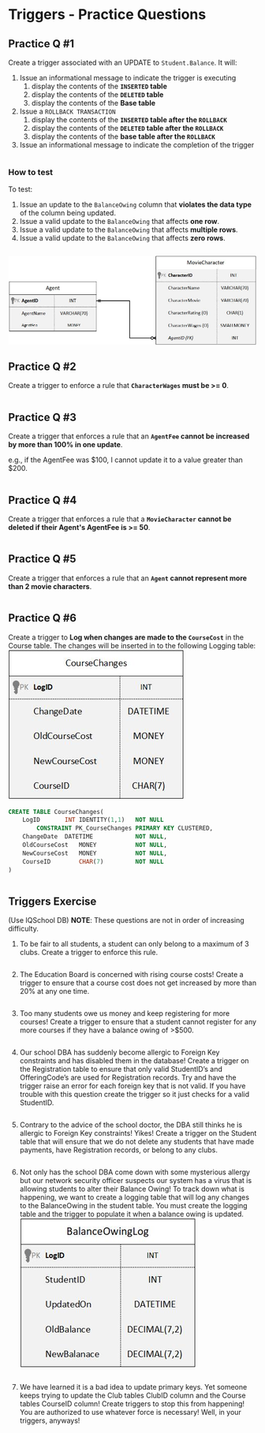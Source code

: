 # Triggers - Practice Questions
## Practice Q #1
Create a trigger associated with an UPDATE to `Student.Balance`. It will:
1. Issue an informational message to indicate the trigger is executing
    1. display the contents of the **`INSERTED` table**
    2. display the contents of the **`DELETED` table**
    3. display the contents of the **Base table**
2. Issue a `ROLLBACK TRANSACTION`
    1. display the contents of the **`INSERTED` table after the `ROLLBACK`**
    2. display the contents of the **`DELETED` table after the `ROLLBACK`**
    3. display the contents of the **base table after the `ROLLBACK`**
3. Issue an informational message to indicate the completion of the trigger

```sql

```

### How to test
To test:
1. Issue an update to the `BalanceOwing` column that **violates the data type** of the column being updated.
2. Issue a valid update to the `BalanceOwing` that affects **one row**.
3. Issue a valid update to the `BalanceOwing` that affects **multiple rows**.
4. Issue a valid update to the `BalanceOwing` that affects **zero rows**.

```sql

```

![MovieCharacter_ERD](images/MovieCharacter_ERD.jpg)
## Practice Q #2
Create a trigger to enforce a rule that **`CharacterWages` must be >= 0**.

```sql

```

## Practice Q #3
Create a trigger that enforces a rule that an **`AgentFee` cannot be increased by more than 100% in one update**.

e.g., if the AgentFee was $100, I cannot update it to a value greater than $200.

```sql

```

## Practice Q #4
Create a trigger that enforces a rule that a **`MovieCharacter` cannot be deleted if their Agent's AgentFee is >= 50**.

```sql

```

## Practice Q #5
Create a trigger that enforces a rule that an **`Agent` cannot represent more than 2 movie characters**.

```sql

```

## Practice Q #6
Create a trigger to **Log when changes are made to the `CourseCost`** in the Course table. The changes will be inserted in to the following Logging table:<br>
![CourseChanges](images/CourseChanges.jpg)

```sql
CREATE TABLE CourseChanges(
	LogID 		INT IDENTITY(1,1)	NOT NULL
	    CONSTRAINT PK_CourseChanges PRIMARY KEY CLUSTERED,
	ChangeDate 	DATETIME 		    NOT NULL,
	OldCourseCost 	MONEY 		    NOT NULL,
	NewCourseCost 	MONEY 		    NOT NULL,
	CourseID 		CHAR(7) 	    NOT NULL
)
```

```sql

```

## Triggers Exercise
(Use IQSchool DB)
**NOTE**: These questions are not in order of increasing difficulty.
1. To be fair to all students, a student can only belong to a maximum of 3 clubs. Create a trigger to enforce this rule.<br>

```sql

```

2. The Education Board is concerned with rising course costs! Create a trigger to ensure that a course cost does not get increased by more than 20% at any one time.<br>

```sql

```

3. Too many students owe us money and keep registering for more courses! Create a trigger to ensure that a student cannot register for any more courses if they have a balance owing of >$500.<br>

```sql

```

4. Our school DBA has suddenly become allergic to Foreign Key constraints and has disabled them in the database! Create a trigger on the Registration table to ensure that only valid StudentID’s and OfferingCode’s are used for Registration records. Try and have the trigger raise an error for each foreign key that is not valid. If you have trouble with this question create the trigger so it just checks for a valid StudentID.<br>

```sql

```

5. Contrary to the advice of the school doctor, the DBA still thinks he is allergic to Foreign Key constraints! Yikes! Create a trigger on the Student table that will ensure that we do not delete any students that have made payments, have Registration records, or belong to any clubs.<br>

```sql

```

6. Not only has the school DBA come down with some mysterious allergy but our network security officer suspects our system has a virus that is allowing students to alter their Balance Owing! To track down what is happening, we want to create a logging table that will log any changes to the BalanceOwing in the student table. You must create the logging table and the trigger to populate it when a balance owing is updated.<br>
![BalanceOwingLog](images/BalanceOwingLog.jpg)<br>


```sql

```

7. We have learned it is a bad idea to update primary keys. Yet someone keeps trying to update the Club tables ClubID column and the Course tables CourseID column! Create triggers to stop this from happening! You are authorized to use whatever force is necessary! Well, in your triggers, anyways!<br>

```sql

```
